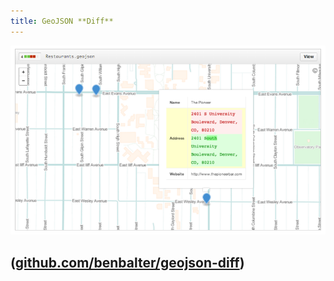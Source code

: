 ```yaml
---
title: GeoJSON **Diff**
---
```


![property diff](images/property-diff.png)

## ([github.com/benbalter/geojson-diff](http://github.com/benbalter/geojson-diff))
